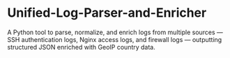 # Unified-Log-Parser-and-Enricher
A Python tool to parse, normalize, and enrich logs from multiple sources — SSH authentication logs, Nginx access logs, and firewall logs — outputting structured JSON enriched with GeoIP country data.
